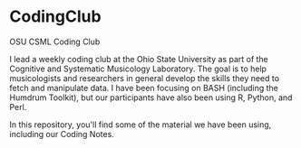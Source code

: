 # CodingClub
OSU CSML Coding Club

I lead a weekly coding club at the Ohio State University as part of the Cognitive and Systematic Musicology Laboratory. The goal is to help musicologists and researchers in general develop the skills they need to fetch and manipulate data. I have been focusing on BASH (including the Humdrum Toolkit), but our participants have also been using R, Python, and Perl.

In this repository, you'll find some of the material we have been using, including our Coding Notes.
